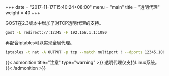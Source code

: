 +++
date = "2017-11-17T15:40:24+08:00"
menu = "main"
title = "透明代理"
weight = 40
+++

GOST在2.3版本中增加了对TCP透明代理的支持。

```bash
gost -L redirect://:12345 -F 192.168.1.1:1080
```

再配合iptables可以实现全局代理。

```bash
iptables -t nat -A OUTPUT -p tcp --match multiport ! --dports 12345,1080 -j DNAT --to-destination 127.0.0.1:12345
```

{{< admonition title="注意" type="warning" >}}
透明代理仅支持Linux系统。
{{< /admonition >}}
